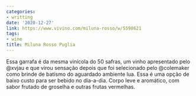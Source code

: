 ```yaml
---
categories:
- writting
date: '2020-12-27'
link: https://www.vivino.com/miluna-rosso/w/5598621
tags:
- wine
title: Miluna Rosso Puglia
---
```


Essa garrafa é da mesma vinícola do 50 safras, um vinho apresentado pelo @xvjau e que virou sensação depois que foi selecionado pelo @colemaker como brinde de batismo do aguardado ambiente lua. Essa é uma opção de baixo custo para ser bebido no dia-a-dia. Corpo leve e aromático, com sabor frutado de groselha e outras frutas vermelhas.

